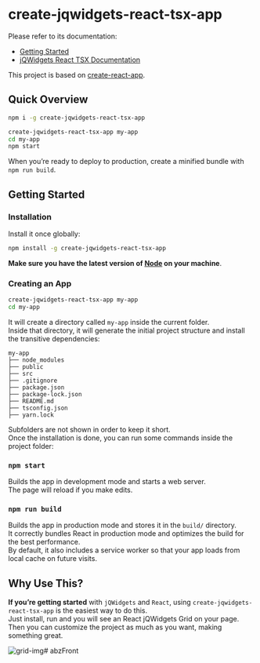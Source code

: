 # create-jqwidgets-react-tsx-app
Please refer to its documentation:
  - [Getting Started](https://github.com/jqwidgets/create-jqwidgets-react-tsx-app/blob/master/README.md#getting-started) 
  - [jQWidgets React TSX Documentation](http://www.jqwidgets.com/reactjs-components-documentation/)

This project is based on [create-react-app](https://github.com/facebookincubator/create-react-app).

## Quick Overview
```sh
npm i -g create-jqwidgets-react-tsx-app 

create-jqwidgets-react-tsx-app my-app
cd my-app
npm start
```

When you’re ready to deploy to production, create a minified bundle with `npm run build`.

## Getting Started

### Installation

Install it once globally:

```sh
npm install -g create-jqwidgets-react-tsx-app
```

**Make sure you have the latest version of [Node](https://nodejs.org/en/) on your machine**.

### Creating an App

```sh
create-jqwidgets-react-tsx-app my-app
cd my-app
```

It will create a directory called `my-app` inside the current folder.<br>
Inside that directory, it will generate the initial project structure and install the transitive dependencies:

```
my-app
├── node_modules
├── public
├── src
├── .gitignore
├── package.json
├── package-lock.json
├── README.md
├── tsconfig.json
├── yarn.lock
```

Subfolders are not shown in order to keep it short.<br>
Once the installation is done, you can run some commands inside the project folder:

### `npm start`
Builds the app in development mode and starts a web server. <br />
The page will reload if you make edits.

### `npm run build`
Builds the app in production mode and stores it in the `build/` directory. <br />
It correctly bundles React in production mode and optimizes the build for the best performance.  <br />
By default, it also includes a service worker so that your app loads from local cache on future visits.

## Why Use This?

**If you’re getting started** with `jQWidgets` and `React`, using `create-jqwidgets-react-tsx-app` is the easiest way to do this.  <br />
Just install, run and you will see an React jQWidgets Grid on your page. <br />
Then you can customize the project as much as you want, making something great.

![grid-img](https://i.imgur.com/bQFUhnE.png)# abzFront
